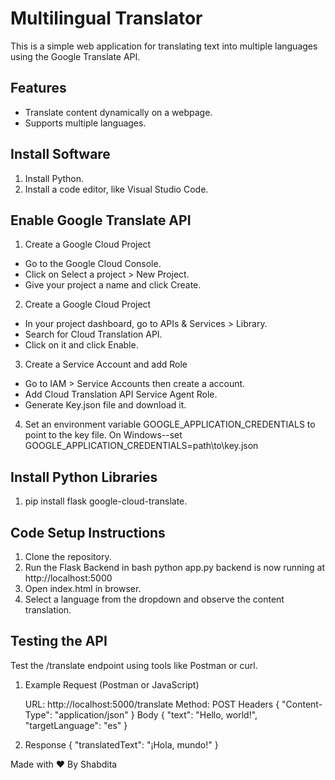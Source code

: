 # Multilingual Translator

This is a simple web application for translating text into multiple languages using the Google Translate API.

## Features
- Translate content dynamically on a webpage.
- Supports multiple languages.

## Install Software
1. Install Python.
2. Install a code editor, like Visual Studio Code.

## Enable Google Translate API
1. Create a Google Cloud Project
-  Go to the Google Cloud Console.
-  Click on Select a project > New Project.
-  Give your project a name and click Create.

2. Create a Google Cloud Project
-  In your project dashboard, go to APIs & Services > Library.
-  Search for Cloud Translation API.
-  Click on it and click Enable.

3. Create a Service Account and add Role
-  Go to IAM > Service Accounts then create a account.
-  Add Cloud Translation API Service Agent Role.
-  Generate Key.json file and download it.

4. Set an environment variable GOOGLE_APPLICATION_CREDENTIALS to point to the key file.
   On Windows--set GOOGLE_APPLICATION_CREDENTIALS=path\to\key.json

## Install Python Libraries
1. pip install flask google-cloud-translate.

## Code Setup Instructions
1. Clone the repository.
2. Run the Flask Backend in bash
   python app.py
   backend is now running at http://localhost:5000
3. Open index.html in browser.
4. Select a language from the dropdown and observe the content translation.

## Testing the API
   Test the /translate endpoint using tools like Postman or curl.
1. Example Request (Postman or JavaScript)

   URL: http://localhost:5000/translate
   Method: POST
   Headers 
   {
      "Content-Type": "application/json"
   }
   Body
   {
      "text": "Hello, world!",
      "targetLanguage": "es"
   }

2. Response
   {
    "translatedText": "¡Hola, mundo!"
   }

Made with ❤️ By Shabdita






